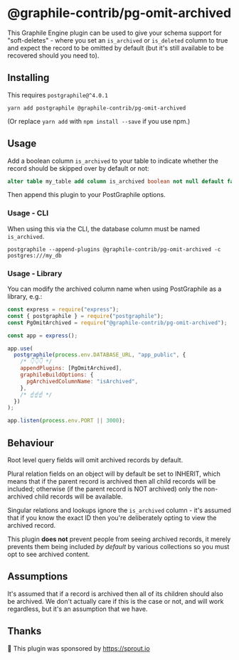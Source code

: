 # @graphile-contrib/pg-omit-archived

This Graphile Engine plugin can be used to give your schema support for
"soft-deletes" - where you set an `is_archived` or `is_deleted` column to true
and expect the record to be omitted by default (but it's still available to
be recovered should you need to).

## Installing

This requires `postgraphile@^4.0.1`

```
yarn add postgraphile @graphile-contrib/pg-omit-archived
```

(Or replace `yarn add` with `npm install --save` if you use npm.)

## Usage

Add a boolean column `is_archived` to your table to indicate whether the record
should be skipped over by default or not:

```sql
alter table my_table add column is_archived boolean not null default false;
```

Then append this plugin to your PostGraphile options.

### Usage - CLI

When using this via the CLI, the database column must be named `is_archived`.

```
postgraphile --append-plugins @graphile-contrib/pg-omit-archived -c postgres:///my_db
```

### Usage - Library

You can modify the archived column name when using PostGraphile as a library, e.g.:

```js
const express = require("express");
const { postgraphile } = require("postgraphile");
const PgOmitArchived = require("@graphile-contrib/pg-omit-archived");

const app = express();

app.use(
  postgraphile(process.env.DATABASE_URL, "app_public", {
    /* 👇👇👇 */
    appendPlugins: [PgOmitArchived],
    graphileBuildOptions: {
      pgArchivedColumnName: "isArchived",
    },
    /* ☝️☝️☝️ */
  })
);

app.listen(process.env.PORT || 3000);
```

## Behaviour

Root level query fields will omit archived records by default.

Plural relation fields on an object will by default be set to INHERIT, which
means that if the parent record is archived then all child records will be
included; otherwise (if the parent record is NOT archived) only the
non-archived child records will be available.

Singular relations and lookups ignore the `is_archived` column - it's assumed
that if you know the exact ID then you're deliberately opting to view the
archived record.

This plugin **does not** prevent people from seeing archived records, it merely
prevents them being included _by default_ by various collections so you must
opt to see archived content.

## Assumptions

It's assumed that if a record is archived then all of its children should also
be archived. We don't actually care if this is the case or not, and will work
regardless, but it's an assumption that we have.

## Thanks

🙏 This plugin was sponsored by https://sprout.io
